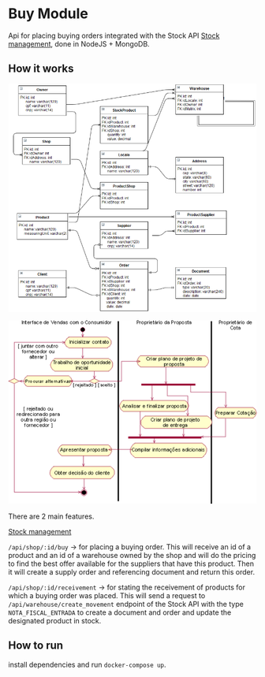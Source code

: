 # Buy Module
Api for placing buying orders integrated with the Stock API [Stock management](https://github.com/nathangngencissk/stock-management), done in NodeJS + MongoDB.

## How it works
![Class Diagram](https://raw.githubusercontent.com/nathangngencissk/buy-module/master/diagram.png)

![Process Diagram](https://raw.githubusercontent.com/nathangngencissk/buy-module/master/process_buy.png)

There are 2 main features.

[Stock management](https://github.com/nathangngencissk/stock-management)

`/api/shop/:id/buy` -> for placing a buying order. This will receive an id of a product and an id of a warehouse owned by the shop and will do the pricing to find the best offer available for the suppliers that have this product. Then it will create a supply order and referencing document and return this order.

`/api/shop/:id/receivement` -> for stating the receivement of products for which a buying order was placed. This will send a request to `/api/warehouse/create_movement` endpoint of the Stock API with the type `NOTA_FISCAL_ENTRADA` to create a document and order and update the designated product in stock. 

## How to run
install dependencies and run `docker-compose up`.
